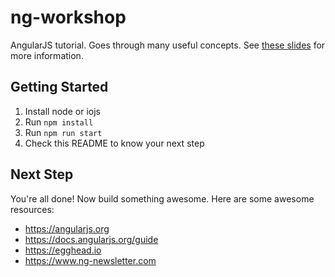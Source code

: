 # ng-workshop

AngularJS tutorial. Goes through many useful concepts. See
[these slides](https://slides.com/kentcdodds/intro-to-angularjs) for more information.

## Getting Started

1. Install node or iojs
2. Run `npm install`
3. Run `npm run start`
4. Check this README to know your next step

## Next Step

You're all done! Now build something awesome. Here are some awesome resources:

- https://angularjs.org
- https://docs.angularjs.org/guide
- https://egghead.io
- https://www.ng-newsletter.com
